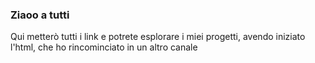 ### Ziaoo a tutti
Qui metterò tutti i link e potrete esplorare i miei progetti, avendo iniziato l'html, che ho rincominciato in un altro canale

<!--
**sasa-gamer47/sasa-gamer47** is a ✨ _special_ ✨ repository because its `README.md` (this file) appears on your GitHub profile.

Here are some ideas to get you started:

- 🔭 I’m currently working on ...
- 🌱 I’m currently learning ...
- 👯 I’m looking to collaborate on ...
- 🤔 I’m looking for help with ...
- 💬 Ask me about ...
- 📫 How to reach me: ...
- 😄 Pronouns: ...
- ⚡ Fun fact: ...
-->
